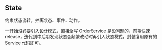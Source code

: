 ## State

约束状态流转，抽离状态、事件、动作。

一开始没必要引入设计模式，直接全写 OrderService 是没问题的，前期快速 release，迭代到中后期发现状态会频繁改动时再引入状态模式，封装复用原有的 Service 代码即可。 